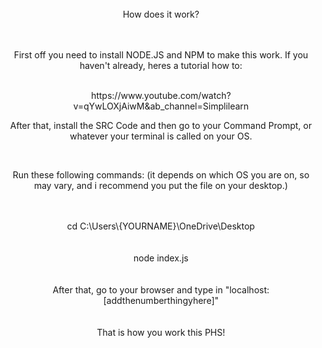 <center>
<br>
<summary> How does it work? </summary>
<br>
<br>
<p> First off you need to install NODE.JS and NPM to make this work. If you haven't already, heres a tutorial how to: </p>
<br>
https://www.youtube.com/watch?v=qYwLOXjAiwM&ab_channel=Simplilearn
<br>
<p> After that, install the SRC Code and then go to your Command Prompt, or whatever your terminal is called on your OS. </p>
<br>
<p> Run these following commands: (it depends on which OS you are on, so may vary, and i recommend you put the file on your desktop.) </p>
<br>
<br>
<summary> cd C:\Users\{YOURNAME}\OneDrive\Desktop </summary>
<br>
<br>
<summary>node index.js</summary>
<br>
<br>
<summary> After that, go to your browser and type in "localhost:[addthenumberthingyhere]" </summary>
<br>
<br>
<summary> That is how you work this PHS! </summary>

